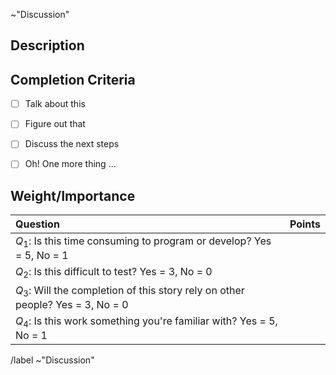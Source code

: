 ~"Discussion"
<!-- This template is based similar ones found in EMPIRE, written by Jason M. Gates -->

## Description

<!-- What do we need to discuss? -->
<!-- Is there a specific decision we have to make? -->
<!-- Is this a question you need an answer to? -->
<!-- Why do we need to discuss it? -->
<!-- @mention whoever should be part of this discussion -->


## Completion Criteria

<!-- How do we know when this discussion is complete? -->
<!-- Is this part of another issue or milestone? -->

* [  ] Talk about this
* [  ] Figure out that
* [  ] Discuss the next steps
* [  ] Oh! One more thing ...


## Weight/Importance
| Question                                                                           | Points |
|:---------------------------------------------------------------------------------- |:------:|
| $`Q_1`$:  Is this time consuming to program or develop?  Yes = 5, No = 1           |        |
| $`Q_2`$:  Is this difficult to test?  Yes = 3, No = 0                              |        |
| $`Q_3`$:  Will the completion of this story rely on other people?  Yes = 3, No = 0 |        |
| $`Q_4`$:  Is this work something you're familiar with?  Yes = 5, No = 1            |        |

/label ~"Discussion"
